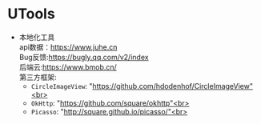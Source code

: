 # UTools
- 本地化工具<br>
api数据：https://www.juhe.cn<br>
Bug反馈:https://bugly.qq.com/v2/index<br>
后端云:https://www.bmob.cn/<br>
第三方框架:<br>
   * `CircleImageView`:  "https://github.com/hdodenhof/CircleImageView"<br>
   * `OkHttp`: "https://github.com/square/okhttp"<br>
   * `Picasso`:  "http://square.github.io/picasso/"<br>

